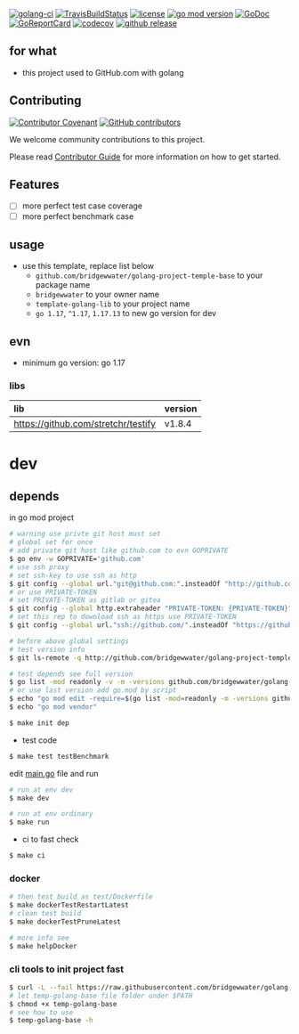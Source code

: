 [![golang-ci](https://github.com/bridgewwater/golang-project-temple-base/actions/workflows/golang-ci.yml/badge.svg)](https://github.com/bridgewwater/golang-project-temple-base/actions/workflows/golang-ci.yml)
[![TravisBuildStatus](https://api.travis-ci.com/bridgewwater/golang-project-temple-base.svg?branch=main)](https://travis-ci.com/bridgewwater/golang-project-temple-base)
[![license](https://img.shields.io/github/license/bridgewwater/golang-project-temple-base)](https://github.com/bridgewwater/golang-project-temple-base)
[![go mod version](https://img.shields.io/github/go-mod/go-version/bridgewwater/golang-project-temple-base?label=go.mod)](https://github.com/bridgewwater/golang-project-temple-base)
[![GoDoc](https://godoc.org/github.com/bridgewwater/golang-project-temple-base?status.png)](https://godoc.org/github.com/bridgewwater/golang-project-temple-base/)
[![GoReportCard](https://goreportcard.com/badge/github.com/bridgewwater/golang-project-temple-base)](https://goreportcard.com/report/github.com/bridgewwater/golang-project-temple-base)
[![codecov](https://codecov.io/gh/bridgewwater/golang-project-temple-base/branch/main/graph/badge.svg)](https://codecov.io/gh/bridgewwater/golang-project-temple-base)
[![github release](https://img.shields.io/github/v/release/bridgewwater/golang-project-temple-base?style=social)](https://github.com/bridgewwater/golang-project-temple-base/releases)

## for what

- this project used to GitHub.com with golang

## Contributing

[![Contributor Covenant](https://img.shields.io/badge/contributor%20covenant-v1.4-ff69b4.svg)](.github/CONTRIBUTING_DOC/CODE_OF_CONDUCT.md)
[![GitHub contributors](https://img.shields.io/github/contributors/bridgewwater/template-golang-lib)](https://github.com/bridgewwater/template-golang-lib/graphs/contributors)

We welcome community contributions to this project.

Please read [Contributor Guide](.github/CONTRIBUTING_DOC/CONTRIBUTING.md) for more information on how to get started.

## Features

- [ ] more perfect test case coverage
- [ ] more perfect benchmark case

## usage

- use this template, replace list below
  - `github.com/bridgewwater/golang-project-temple-base` to your package name
  - `bridgewwater` to your owner name
  - `template-golang-lib` to your project name
  - `go 1.17`, `^1.17`, `1.17.13` to new go version for dev

## evn

- minimum go version: go 1.17

### libs

| lib                                 | version |
|:------------------------------------|:--------|
| https://github.com/stretchr/testify | v1.8.4  |

# dev

## depends

in go mod project

```bash
# warning use privte git host must set
# global set for once
# add private git host like github.com to evn GOPRIVATE
$ go env -w GOPRIVATE='github.com'
# use ssh proxy
# set ssh-key to use ssh as http
$ git config --global url."git@github.com:".insteadOf "http://github.com/"
# or use PRIVATE-TOKEN
# set PRIVATE-TOKEN as gitlab or gitea
$ git config --global http.extraheader "PRIVATE-TOKEN: {PRIVATE-TOKEN}"
# set this rep to download ssh as https use PRIVATE-TOKEN
$ git config --global url."ssh://github.com/".insteadOf "https://github.com/"

# before above global settings
# test version info
$ git ls-remote -q http://github.com/bridgewwater/golang-project-temple-base.git

# test depends see full version
$ go list -mod readonly -v -m -versions github.com/bridgewwater/golang-project-temple-base
# or use last version add go.mod by script
$ echo "go mod edit -require=$(go list -mod=readonly -m -versions github.com/bridgewwater/golang-project-temple-base | awk '{print $1 "@" $NF}')"
$ echo "go mod vendor"
```

```bash
$ make init dep
```

- test code

```bash
$ make test testBenchmark
```

edit [main.go](main.go) file and run

```bash
# run at env dev
$ make dev

# run at env ordinary
$ make run
```

- ci to fast check

```bash
$ make ci
```

### docker

```bash
# then test build as test/Dockerfile
$ make dockerTestRestartLatest
# clean test build
$ make dockerTestPruneLatest

# more info see
$ make helpDocker
```

### cli tools to init project fast

```bash
$ curl -L --fail https://raw.githubusercontent.com/bridgewwater/golang-project-temple-base/main/temp-golang-base
# let temp-golang-base file folder under $PATH
$ chmod +x temp-golang-base
# see how to use
$ temp-golang-base -h
```
